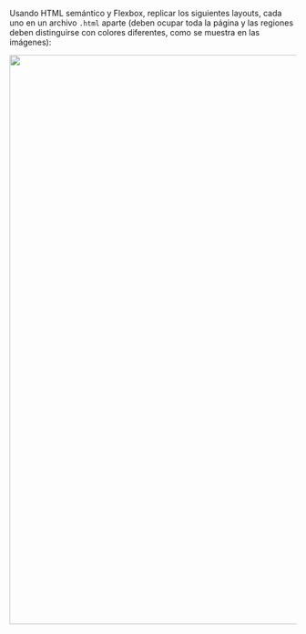 Usando HTML semántico y Flexbox, replicar los siguientes layouts, cada uno en un archivo `.html` aparte (deben ocupar toda la página y las regiones deben distinguirse con colores diferentes, como se muestra en las imágenes): 

<img src="https://i.ibb.co/Ph1ppmr/Screen-Shot-2020-06-22-at-12-37-56.png" width="1000" height="auto">
